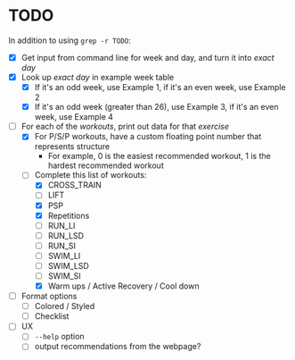 # TODO

In addition to using `grep -r TODO`:

- [x] Get input from command line for week and day, and turn it into *exact day*
- [x] Look up *exact day* in example week table
  - [x] If it's an odd week, use Example 1, if it's an even week, use Example 2
  - [x] If it's an odd week (greater than 26), use Example 3, if it's an even week, use Example 4
- [ ] For each of the *workouts*, print out data for that *exercise*
  - [x] For P/S/P workouts, have a custom floating point number that represents structure
    - For example, 0 is the easiest recommended workout, 1 is the hardest recommended workout
  - [ ] Complete this list of workouts:
    - [x] CROSS_TRAIN
    - [ ] LIFT
    - [x] PSP
    - [x] Repetitions
    - [ ] RUN_LI
    - [ ] RUN_LSD
    - [ ] RUN_SI
    - [ ] SWIM_LI
    - [ ] SWIM_LSD
    - [ ] SWIM_SI
    - [x] Warm ups / Active Recovery / Cool down
- [ ] Format options
  - [ ] Colored / Styled
  - [ ] Checklist
- [ ] UX
  - [ ] `--help` option
  - [ ] output recommendations from the webpage?
